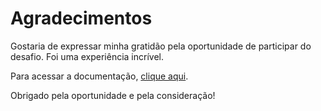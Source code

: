 # Agradecimentos

Gostaria de expressar minha gratidão pela oportunidade de participar do desafio. Foi uma experiência incrível.

Para acessar a documentação, [clique aqui](./DEVELOPER.md).

Obrigado pela oportunidade e pela consideração!
